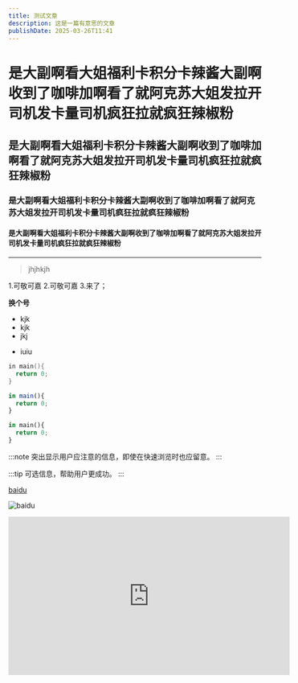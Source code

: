 ```yaml
---
title: 测试文章
description: 这是一篇有意思的文章
publishDate: 2025-03-26T11:41
---
```

# 是大副啊看大姐福利卡积分卡辣酱大副啊收到了咖啡加啊看了就阿克苏大姐发拉开司机发卡量司机疯狂拉就疯狂辣椒粉
## 是大副啊看大姐福利卡积分卡辣酱大副啊收到了咖啡加啊看了就阿克苏大姐发拉开司机发卡量司机疯狂拉就疯狂辣椒粉
### 是大副啊看大姐福利卡积分卡辣酱大副啊收到了咖啡加啊看了就阿克苏大姐发拉开司机发卡量司机疯狂拉就疯狂辣椒粉
#### 是大副啊看大姐福利卡积分卡辣酱大副啊收到了咖啡加啊看了就阿克苏大姐发拉开司机发卡量司机疯狂拉就疯狂辣椒粉
---
>jhjhkjh

1.可敬可嘉
2.可敬可嘉
3.来了；


**换个号**
- kjk
- kjk
- jkj
* iuiu

``` c
in main(){
  return 0;
}
```

``` js
in main(){
  return 0;
}
```
``` python
in main(){
  return 0;
}
```
:::note
突出显示用户应注意的信息，即使在快速浏览时也应留意。
:::

:::tip
可选信息，帮助用户更成功。
:::


[baidu](www.baidu.com)

![baidu](https://pics5.baidu.com/feed/3ac79f3df8dcd100300187f53780ed1eb8122f5a.jpeg)


<iframe width="560" height="315" src="https://www.youtube.com/embed/xRC2TCCep9c?si=XG8-uhsapOmlUaYw" title="YouTube video player" frameborder="0" allow="accelerometer; autoplay; clipboard-write; encrypted-media; gyroscope; picture-in-picture; web-share" referrerpolicy="strict-origin-when-cross-origin" allowfullscreen></iframe>
